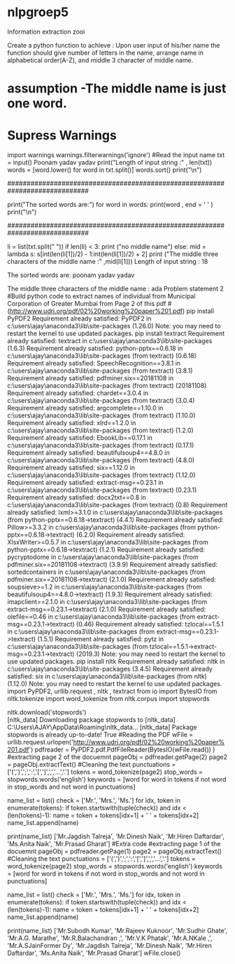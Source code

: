 # nlpgroep5
Information extraction zooi


Create a python function to achieve : Upon user input of his/her name the function should give number of letters in the name, arrange name in alphabetical order(A-Z), and middle 3 character of middle name.
# assumption -The middle name is just one word. 
# Supress Warnings

import warnings
warnings.filterwarnings('ignore')
#Read the input name
txt = input()
Poonam yadav yadav
print("Length of input string :" , len(txt))
words = [word.lower() for word in txt.split()]
words.sort()
print("\n")

#############################################################################

print("The sorted words are:")
for word in words:
   print(word , end = ' ' )
print("\n")

#############################################################################

li = list(txt.split(" ")) 
if len(li) < 3:
    print ("no middle name")
else:
    mid = lambda s: s[int(len(li[1])/2) - 1:int(len(li[1])/2) + 2]
    print ("The middle three characters of the middle name :" ,mid(li[1]))
Length of input string : 18


The sorted words are:
poonam yadav yadav 

The middle three characters of the middle name : ada
Problem statement 2
#Build python code to extract names of individual from Municipal Corporation of Greater Mumbai from Page 2 of this pdf 
#(http://www.udri.org/pdf/02%20working%20paper%201.pdf) 
pip install PyPDF2
Requirement already satisfied: PyPDF2 in c:\users\ajay\anaconda3\lib\site-packages (1.26.0)
Note: you may need to restart the kernel to use updated packages.
pip install textract
Requirement already satisfied: textract in c:\users\ajay\anaconda3\lib\site-packages (1.6.3)
Requirement already satisfied: python-pptx==0.6.18 in c:\users\ajay\anaconda3\lib\site-packages (from textract) (0.6.18)
Requirement already satisfied: SpeechRecognition==3.8.1 in c:\users\ajay\anaconda3\lib\site-packages (from textract) (3.8.1)
Requirement already satisfied: pdfminer.six==20181108 in c:\users\ajay\anaconda3\lib\site-packages (from textract) (20181108)
Requirement already satisfied: chardet==3.0.4 in c:\users\ajay\anaconda3\lib\site-packages (from textract) (3.0.4)
Requirement already satisfied: argcomplete==1.10.0 in c:\users\ajay\anaconda3\lib\site-packages (from textract) (1.10.0)
Requirement already satisfied: xlrd==1.2.0 in c:\users\ajay\anaconda3\lib\site-packages (from textract) (1.2.0)
Requirement already satisfied: EbookLib==0.17.1 in c:\users\ajay\anaconda3\lib\site-packages (from textract) (0.17.1)
Requirement already satisfied: beautifulsoup4==4.8.0 in c:\users\ajay\anaconda3\lib\site-packages (from textract) (4.8.0)
Requirement already satisfied: six==1.12.0 in c:\users\ajay\anaconda3\lib\site-packages (from textract) (1.12.0)
Requirement already satisfied: extract-msg==0.23.1 in c:\users\ajay\anaconda3\lib\site-packages (from textract) (0.23.1)
Requirement already satisfied: docx2txt==0.8 in c:\users\ajay\anaconda3\lib\site-packages (from textract) (0.8)
Requirement already satisfied: lxml>=3.1.0 in c:\users\ajay\anaconda3\lib\site-packages (from python-pptx==0.6.18->textract) (4.4.1)
Requirement already satisfied: Pillow>=3.3.2 in c:\users\ajay\anaconda3\lib\site-packages (from python-pptx==0.6.18->textract) (6.2.0)
Requirement already satisfied: XlsxWriter>=0.5.7 in c:\users\ajay\anaconda3\lib\site-packages (from python-pptx==0.6.18->textract) (1.2.1)
Requirement already satisfied: pycryptodome in c:\users\ajay\anaconda3\lib\site-packages (from pdfminer.six==20181108->textract) (3.9.9)
Requirement already satisfied: sortedcontainers in c:\users\ajay\anaconda3\lib\site-packages (from pdfminer.six==20181108->textract) (2.1.0)
Requirement already satisfied: soupsieve>=1.2 in c:\users\ajay\anaconda3\lib\site-packages (from beautifulsoup4==4.8.0->textract) (1.9.3)
Requirement already satisfied: imapclient==2.1.0 in c:\users\ajay\anaconda3\lib\site-packages (from extract-msg==0.23.1->textract) (2.1.0)
Requirement already satisfied: olefile==0.46 in c:\users\ajay\anaconda3\lib\site-packages (from extract-msg==0.23.1->textract) (0.46)
Requirement already satisfied: tzlocal==1.5.1 in c:\users\ajay\anaconda3\lib\site-packages (from extract-msg==0.23.1->textract) (1.5.1)
Requirement already satisfied: pytz in c:\users\ajay\anaconda3\lib\site-packages (from tzlocal==1.5.1->extract-msg==0.23.1->textract) (2019.3)
Note: you may need to restart the kernel to use updated packages.
pip install nltk
Requirement already satisfied: nltk in c:\users\ajay\anaconda3\lib\site-packages (3.4.5)
Requirement already satisfied: six in c:\users\ajay\anaconda3\lib\site-packages (from nltk) (1.12.0)
Note: you may need to restart the kernel to use updated packages.
import PyPDF2, urllib.request , nltk , textract
from io import BytesIO
from nltk.tokenize import word_tokenize
from nltk.corpus import stopwords

nltk.download('stopwords')  
[nltk_data] Downloading package stopwords to
[nltk_data]     C:\Users\AJAY\AppData\Roaming\nltk_data...
[nltk_data]   Package stopwords is already up-to-date!
True
#Reading the PDF
wFile = urllib.request.urlopen('http://www.udri.org/pdf/02%20working%20paper%201.pdf')
pdfreader = PyPDF2.pdf.PdfFileReader(BytesIO(wFile.read()) )
#extracting page 2 of the docuemnt
pageObj = pdfreader.getPage(2)
page2 = pageObj.extractText()
#Cleaning the text
punctuations = ['(',')',';',':','[',']',',','...','.']
tokens = word_tokenize(page2)
stop_words = stopwords.words('english')
keywords = [word for word in tokens if not word in stop_words and not word in punctuations]

name_list = list()
check =  ['Mr.', 'Mrs.', 'Ms.']
for idx, token in enumerate(tokens):
    if token.startswith(tuple(check)) and idx < (len(tokens)-1):
        name = token + tokens[idx+1] + ' ' +  tokens[idx+2]
        name_list.append(name)

print(name_list)
['Mr.Jagdish Talreja', 'Mr.Dinesh Naik', 'Mr.Hiren Daftardar', 'Ms.Anita Naik', 'Mr.Prasad Gharat']
#Extra code
#extracting page 1 of the docuemnt
pageObj = pdfreader.getPage(1)
page2 = pageObj.extractText()
#Cleaning the text
punctuations = ['(',')',';',':','[',']',',','...','.']
tokens = word_tokenize(page2)
stop_words = stopwords.words('english')
keywords = [word for word in tokens if not word in stop_words and not word in punctuations]

name_list = list()
check =  ['Mr.', 'Mrs.', 'Ms.']
for idx, token in enumerate(tokens):
    if token.startswith(tuple(check)) and idx < (len(tokens)-1):
        name = token + tokens[idx+1] + ' ' +  tokens[idx+2]
        name_list.append(name)

print(name_list)
['Mr.Subodh Kumar', 'Mr.Rajeev Kuknoor', 'Mr.Sudhir Ghate', 'Mr.A.G. Marathe', 'Mr.R.Balachandran ,', 'Mr.V.K Phatak', 'Mr.A.NKale ,', 'Mr.A.SJainFormer Dy', 'Mr.Jagdish Talreja', 'Mr.Dinesh Naik', 'Mr.Hiren Daftardar', 'Ms.Anita Naik', 'Mr.Prasad Gharat']
wFile.close()
 
